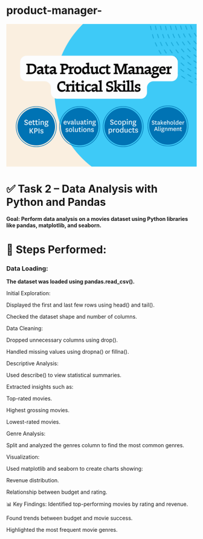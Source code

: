 # product-manager-
![product-manager](https://github.com/muhamedhateem/product-manager-/blob/53c23ad728804969bf5047cac621d2d0feb2e66e/7-Steps-to-Data-Warehouse-Testing-3-1024x768.png)

# ✅ Task 2 – Data Analysis with Python and Pandas
**Goal:
Perform data analysis on a movies dataset using Python libraries like pandas, matplotlib, and seaborn.**

# 📌 Steps Performed:
### Data Loading:

**The dataset was loaded using pandas.read_csv().**

Initial Exploration:

Displayed the first and last few rows using head() and tail().

Checked the dataset shape and number of columns.

Data Cleaning:

Dropped unnecessary columns using drop().

Handled missing values using dropna() or fillna().

Descriptive Analysis:

Used describe() to view statistical summaries.

Extracted insights such as:

Top-rated movies.

Highest grossing movies.

Lowest-rated movies.

Genre Analysis:

Split and analyzed the genres column to find the most common genres.

Visualization:

Used matplotlib and seaborn to create charts showing:

Revenue distribution.

Relationship between budget and rating.

📊 Key Findings:
Identified top-performing movies by rating and revenue.

Found trends between budget and movie success.

Highlighted the most frequent movie genres.
